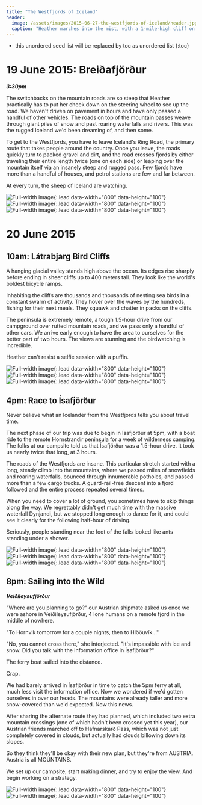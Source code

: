 ```yaml
---
title: "The Westfjords of Iceland"
header:
  image: /assets/images/2015-06-27-the-westfjords-of-iceland/header.jpg
  caption: "Heather marches into the mist, with a 1-mile-high cliff on the left. Photo credit: Adam Nagel"
---
```

* this unordered seed list will be replaced by toc as unordered list
{:toc}

# 19 June 2015: Breiðafjörður
***3:30pm***

The switchbacks on the mountain roads are so steep that Heather practically has to put her cheek down on the steering wheel to see up the road. We haven't driven on pavement in hours and have only passed a handful of other vehicles. The roads on top of the mountain passes weave through giant piles of snow and past roaring waterfalls and rivers. This was the rugged Iceland we'd been dreaming of, and then some.

To get to the Westfjords, you have to leave Iceland's Ring Road, the primary route that takes people around the country. Once you leave, the roads quickly turn to packed gravel and dirt, and the road crosses fjords by either traveling their entire length twice (one on each side) or leaping over the mountain itself via an insanely steep and rugged pass. Few fjords have more than a handful of houses, and petrol stations are few and far between.

At every turn, the sheep of Iceland are watching.

![Full-width image](/assets/images/2015-06-27-the-westfjords-of-iceland/19jun1.jpg){:.lead data-width="800" data-height="100"}
![Full-width image](/assets/images/2015-06-27-the-westfjords-of-iceland/19jun2.jpg){:.lead data-width="800" data-height="100"}
![Full-width image](/assets/images/2015-06-27-the-westfjords-of-iceland/19jun3.jpg){:.lead data-width="800" data-height="100"}

# 20 June 2015
## 10am: Látrabjarg Bird Cliffs
A hanging glacial valley stands high above the ocean. Its edges rise sharply before ending in sheer cliffs up to 400 meters tall. They look like the world's boldest bicycle ramps.

Inhabiting the cliffs are thousands and thousands of nesting sea birds in a constant swarm of activity. They hover over the waves by the hundreds, fishing for their next meals. They squawk and chatter in packs on the cliffs.

The peninsula is extremely remote, a tough 1.5-hour drive from our campground over rutted mountain roads, and we pass only a handful of other cars. We arrive early enough to have the area to ourselves for the better part of two hours. The views are stunning and the birdwatching is incredible.

Heather can't resist a selfie session with a puffin.

![Full-width image](/assets/images/2015-06-27-the-westfjords-of-iceland/20jun1-1.jpg){:.lead data-width="800" data-height="100"}
![Full-width image](/assets/images/2015-06-27-the-westfjords-of-iceland/20jun1-2.jpg){:.lead data-width="800" data-height="100"}
![Full-width image](/assets/images/2015-06-27-the-westfjords-of-iceland/20jun1-3.jpg){:.lead data-width="800" data-height="100"}

## 4pm: Race to Ísafjörður
Never believe what an Icelander from the Westfjords tells you about travel time.

The next phase of our trip was due to begin in Ísafjörður at 5pm, with a boat ride to the remote Hornstrandir peninsula for a week of wilderness camping. The folks at our campsite told us that Ísafjörður was a 1.5-hour drive. It took us nearly twice that long, at 3 hours.

The roads of the Westfjords are insane. This particular stretch started with a long, steady climb into the mountains, where we passed miles of snowfields and roaring waterfalls, bounced through innumerable potholes, and passed more than a few cargo trucks. A guard-rail-free descent into a fjord followed and the entire process repeated several times.

When you need to cover a lot of ground, you sometimes have to skip things along the way. We regrettably didn't get much time with the massive waterfall Dynjandi, but we stopped long enough to dance for it, and could see it clearly for the following half-hour of driving.

Seriously, people standing near the foot of the falls looked like ants standing under a shower.

![Full-width image](/assets/images/2015-06-27-the-westfjords-of-iceland/20jun2-1.jpg){:.lead data-width="800" data-height="100"}
![Full-width image](/assets/images/2015-06-27-the-westfjords-of-iceland/20jun2-2.jpg){:.lead data-width="800" data-height="100"}
![Full-width image](/assets/images/2015-06-27-the-westfjords-of-iceland/20jun2-3.jpg){:.lead data-width="800" data-height="100"}

## 8pm: Sailing into the Wild
***Veiðileysufjörður***

"Where are you planning to go?" our Austrian shipmate asked us once we were ashore in Veiðileysufjörður, 4 lone humans on a remote fjord in the middle of nowhere.

"To Hornvik tomorrow for a couple nights, then to Hlöðuvík..."

"No, you cannot cross there," she interjected. "It's impassible with ice and snow. Did you talk with the information office in Ísafjörður?"

The ferry boat sailed into the distance.

Crap.

We had barely arrived in Ísafjörður in time to catch the 5pm ferry at all, much less visit the information office. Now we wondered if we'd gotten ourselves in over our heads. The mountains were already taller and more snow-covered than we'd expected. Now this news.

After sharing the alternate route they had planned, which included two extra mountain crossings (one of which hadn't been crossed yet this year), our Austrian friends marched off to Hafnarskarð Pass, which was not just completely covered in clouds, but actually had clouds billowing down its slopes.

So they think they'll be okay with their new plan, but they're from AUSTRIA. Austria is all MOUNTAINS.

We set up our campsite, start making dinner, and try to enjoy the view. And begin working on a strategy.

![Full-width image](/assets/images/2015-06-27-the-westfjords-of-iceland/20jun3-1.jpg){:.lead data-width="800" data-height="100"}
![Full-width image](/assets/images/2015-06-27-the-westfjords-of-iceland/20jun3-2.jpg){:.lead data-width="800" data-height="100"}